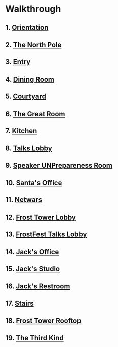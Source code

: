# Walkthrough
 
## 1. [Orientation](./Orientation.pdf) 
  
## 2. [The North Pole](./TheNorthPole.pdf)
 
## 3. [Entry](./Entry.pdf)
  
## 4. [Dining Room](./DiningRoom.pdf)
  
## 5. [Courtyard](./Courtyard.pdf)

## 6. [The Great Room](./TheGreatRoom.pdf)

## 7. [Kitchen](./Kitchen.pdf)

## 8. [Talks Lobby](./TalksLobby.pdf)

## 9. [Speaker UNPrepareness Room](./SpeakerUNPreparenessRoom.pdf)

## 10. [Santa's Office](./SantasOffice.pdf)

## 11. [Netwars](./NetWars.pdf)

## 12. [Frost Tower Lobby](./FrostTowerLobby.pdf)

## 13. [FrostFest Talks Lobby](./FrostFestTalksLobby.pdf)

## 14. [Jack's Office](./JacksOffice.pdf)

## 15. [Jack's Studio](./JacksStudio.pdf)

## 16. [Jack's Restroom](./JacksRestroom.pdf)

## 17. [Stairs](./Stairs.pdf)

## 18. [Frost Tower Rooftop](./FrostTowerRooftop.pdf)

## 19. [The Third Kind](./TheThirdKind.pdf)